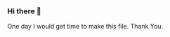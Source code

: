 ### Hi there 👋

<!--
**abinvs-2019/abinvs-2019** is a ✨ _special_ ✨ repository because its `README.md` (this file) appears on your GitHub profile.

Here are some ideas to get you started:

- 🔭 I’m currently working on ...
- 🌱 I’m currently learning ...
- 👯 I’m looking to collaborate on ...
- 🤔 I’m looking for help with ...
- 💬 Ask me about ...
- 📫 How to reach me: ...
- 😄 Pronouns: ...
- ⚡ Fun fact: ...
-->


One day I would get time to make this file.
Thank You.



<!-- about_me.gif -->

<!-- Dart Java   HTML CSS Flutter Android Bootstrap Ios Web Windows  -->
<!-- Hello World! My name is Abin vs. I am a Computing Student | Software Developer | Community Volunteer | Cyber Security Enthusiast. This is my personal GitHub profile. Thank you for coming to meet me. It's nice to meet you too.

 GitHub Profile
GitHub Badge GitHub Followers GitHub User's Stars Years Badge
GitHub Profile Views Public Repositories Gists Badge


about_me.gif
 About Me
👨 My name is Abin vs.
🧑‍🎓 I'm a computer application student.
🎓 I'm currently studying at IGNOU.
💖 I love to learn every day.
👨‍💻 I work as a software developer -  Flutter.
🔖 I started programming in Visual Basic.
💼 Open source projects encourage my passion.

tools_technologies.gif
 Tools & Technologies

Dart Java   HTML CSS Flutter Android Bootstrap Ios Web Windows 

Git Google Cloud Platform Firebase Codemagic Hive 

Visual Studio Visual Studio Code Android Studio Intellij  Pycharm  NetBeans  Figma  


contact_me.gif
 Contact Me
   Twitter

   Gmail

you_can_find_me_on.gif
 You Can Find Me On
GitHub LinkedIn Twitter Facebook Instagram YouTube Telegram StackOverflow Medium Dribbble

thanks.gif
 Thanks
Thanks to everyone who sup -->
